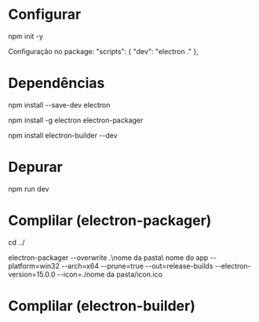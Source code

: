 # Configurar

npm init -y

Configuração no package:
"scripts": {
    "dev": "electron ."
 },

# Dependências

npm install --save-dev electron

npm install -g electron electron-packager

npm install electron-builder --dev

# Depurar

npm run dev

# Complilar (electron-packager)

cd ../

electron-packager --overwrite .\nome da pasta\ nome do app --platform=win32 --arch=x64 --prune=true --out=release-builds --electron-version=15.0.0 --icon=./nome da pasta/icon.ico

# Complilar (electron-builder)
